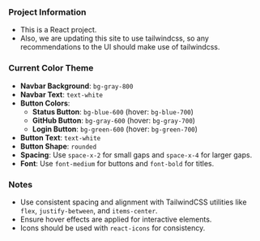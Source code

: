### Project Information
- This is a React project.
- Also, we are updating this site to use tailwindcss, so any recommendations to the UI should make use of tailwindcss.

### Current Color Theme
- **Navbar Background**: `bg-gray-800`
- **Navbar Text**: `text-white`
- **Button Colors**:
  - **Status Button**: `bg-blue-600` (hover: `bg-blue-700`)
  - **GitHub Button**: `bg-gray-600` (hover: `bg-gray-700`)
  - **Login Button**: `bg-green-600` (hover: `bg-green-700`)
- **Button Text**: `text-white`
- **Button Shape**: `rounded`
- **Spacing**: Use `space-x-2` for small gaps and `space-x-4` for larger gaps.
- **Font**: Use `font-medium` for buttons and `font-bold` for titles.

### Notes
- Use consistent spacing and alignment with TailwindCSS utilities like `flex`, `justify-between`, and `items-center`.
- Ensure hover effects are applied for interactive elements.
- Icons should be used with `react-icons` for consistency.